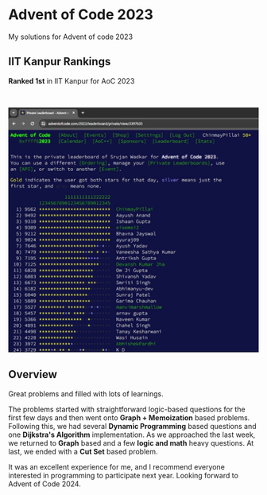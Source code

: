 # Advent of Code 2023
My solutions for Advent of code 2023

## IIT Kanpur Rankings
**Ranked 1st** in IIT Kanpur for AoC 2023 

</br> 

![IIT_Kanpur_Rankings.jpg](./IIT_Kanpur_Rankings.jpg)

## Overview
Great problems and filled with lots of learnings.

The problems started with straightforward logic-based questions for the first few days and then went onto **Graph + Memoization** based problems. Following this, we had several **Dynamic Programming** based questions and one **Dijkstra's Algorithm** implementation. As we approached the last week, we returned to **Graph** based and a few **logic and math** heavy questions. At last, we ended with a **Cut Set** based problem.

It was an excellent experience for me, and I recommend everyone interested in programming to participate next year. Looking forward to Advent of Code 2024.